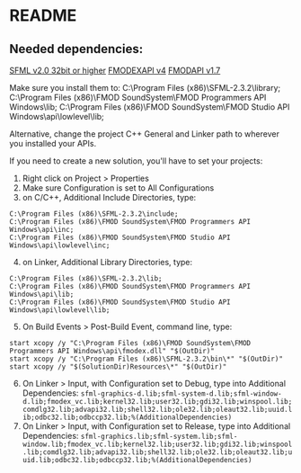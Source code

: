# README

## Needed dependencies:
[SFML v2.0 32bit or higher](http://www.sfml-dev.org/)
[FMODEXAPI v4](http://www.fmod.org/download-previous-products/)
[FMODAPI v1.7](http://www.fmod.org/download/)

Make sure you install them to:
C:\Program Files (x86)\SFML-2.3.2\library; C:\Program Files (x86)\FMOD SoundSystem\FMOD Programmers API Windows\lib; C:\Program Files (x86)\FMOD SoundSystem\FMOD Studio API Windows\api\lowlevel\lib;

Alternative, change the project C++ General and Linker path to wherever you installed your APIs.


If you need to create a new solution, you'll have to set your projects:
1. Right click on Project > Properties
2. Make sure Configuration is set to All Configurations
3. on C/C++, Additional Include Directories, type:
```
C:\Program Files (x86)\SFML-2.3.2\include; 
C:\Program Files (x86)\FMOD SoundSystem\FMOD Programmers API Windows\api\inc; 
C:\Program Files (x86)\FMOD SoundSystem\FMOD Studio API Windows\api\lowlevel\inc;
```
4. on Linker, Additional Library Directories, type:
```
C:\Program Files (x86)\SFML-2.3.2\lib; 
C:\Program Files (x86)\FMOD SoundSystem\FMOD Programmers API Windows\api\lib; 
C:\Program Files (x86)\FMOD SoundSystem\FMOD Studio API Windows\api\lowlevel\lib;
```
5. On Build Events > Post-Build Event, command line, type:
```
start xcopy /y "C:\Program Files (x86)\FMOD SoundSystem\FMOD Programmers API Windows\api\fmodex.dll" "$(OutDir)"
start xcopy /y "C:\Program Files (x86)\SFML-2.3.2\bin\*" "$(OutDir)"
start xcopy /y "$(SolutionDir)Resources\*" "$(OutDir)"
```
6. On Linker > Input, with Configuration set to Debug, type into Additional Dependencies:
`sfml-graphics-d.lib;sfml-system-d.lib;sfml-window-d.lib;fmodex_vc.lib;kernel32.lib;user32.lib;gdi32.lib;winspool.lib;comdlg32.lib;advapi32.lib;shell32.lib;ole32.lib;oleaut32.lib;uuid.lib;odbc32.lib;odbccp32.lib;%(AdditionalDependencies)`
7. On Linker > Input, with Configuration set to Release, type into Additional Dependencies:
`sfml-graphics.lib;sfml-system.lib;sfml-window.lib;fmodex_vc.lib;kernel32.lib;user32.lib;gdi32.lib;winspool.lib;comdlg32.lib;advapi32.lib;shell32.lib;ole32.lib;oleaut32.lib;uuid.lib;odbc32.lib;odbccp32.lib;%(AdditionalDependencies)`